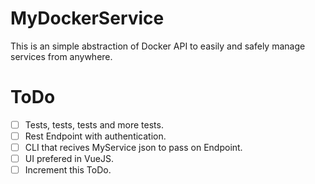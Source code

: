 # MyDockerService
This is an simple abstraction of Docker API to easily and safely manage services from anywhere.

# ToDo
- [ ] Tests, tests, tests and more tests.
- [ ] Rest Endpoint with authentication.
- [ ] CLI that recives MyService json to pass on Endpoint.
- [ ] UI prefered in VueJS.
- [ ] Increment this ToDo.
